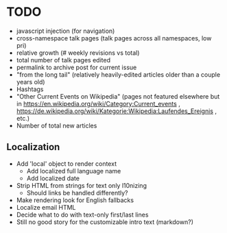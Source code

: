 # TODO

* javascript injection (for navigation)
* cross-namespace talk pages (talk pages across all namespaces, low pri)
* relative growth (# weekly revisions vs total)
* total number of talk pages edited
* permalink to archive post for current issue
* "from the long tail" (relatively heavily-edited articles older than a couple years old)
* Hashtags
* "Other Current Events on Wikipedia" (pages not featured elsewhere but in https://en.wikipedia.org/wiki/Category:Current_events , https://de.wikipedia.org/wiki/Kategorie:Wikipedia:Laufendes_Ereignis , etc.)
* Number of total new articles

## Localization

* Add 'local' object to render context
  * Add localized full language name
  * Add localized date
* Strip HTML from strings for text only l10nizing
  * Should links be handled differently?
* Make rendering look for English fallbacks
* Localize email HTML
* Decide what to do with text-only first/last lines
* Still no good story for the customizable intro text (markdown?)
